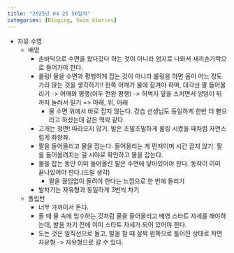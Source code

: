 ```yaml
---
title: "2025년 04 25 56일차"
categories: [Bloging, Swim diaries]
---
```


- 자유 수영
  - 배영
    - 손바닥으로 수면을 왔다갔다 하는 것이 아니라 엄지로 나와서 새끼손가락으로 들어가야 한다.
    - 롤링! 물을 수면과 평행하게 잡는 것이 아니라 롤링을 하면 몸이 어느 정도 가라 앉는 것을 생각하기!! 한쪽 어깨가 물에 잠겨야 하며, 대각선 팔 들어올리기 -> 어깨와 평행(이두 전완 평행) -> 허벅지 앞을 스치면서 엉덩이 뒤까지 눌러서 밀기 => 아래, 위, 아래
      - 물 수면 위에서 바로 잡지 않는다. 강습 선생님도 동일하게 한번 더 뻗으라고 하셨는데 같은 맥락 같다. 
    - 고개는 정면! 따라오지 않기. 발은 조밀조밀하게 롤링 시켰을 때처럼 자연스럽게 좌양좌.
    - 팔을 들어올리고 물을 잡는다. 들어올리는 게 먼저이며 시간 끌지 않기. 팔을 들어올려지는 걸 시야로 확인하고 물을 잡는다.  
    - 물을 잡는 동안 이미 들어올린 팔은 수면에 닿아있어야 한다. 동작이 이미 끝나있어야 한다.(드릴 생각)
      - 팔을 끊임없이 돌려야 한다는 느낌으로 한 번에 돌리기
    - 발차기는 자유형과 동일하게 3번씩 차기
  - 플립턴
    - 너무 가까이서 돈다.
    - 돌 때 물 속에 입수하는 것처럼 물을 들어올리고 배영 스타트 자세를 해야하는데, 발을 차기 전에 이미 스타트 자세가 되어 있어야 한다.
    - 도는 것은 일직선으로 돌고, 발을 찰 때 살짝 왼쪽으로 틀어진 상태로 차면 자유형 -> 자유형으로 갈 수 있다. 
